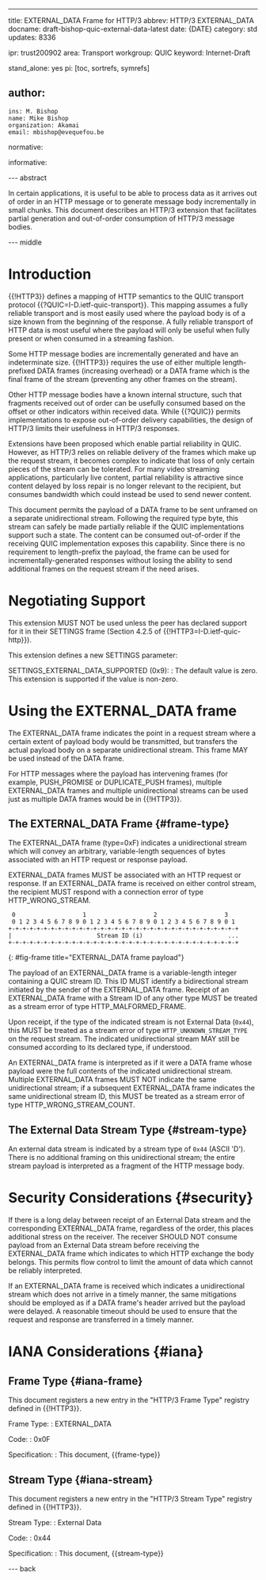 ---
title: EXTERNAL_DATA Frame for HTTP/3
abbrev: HTTP/3 EXTERNAL_DATA
docname: draft-bishop-quic-external-data-latest
date: {DATE}
category: std
updates: 8336

ipr: trust200902
area: Transport
workgroup: QUIC
keyword: Internet-Draft

stand_alone: yes
pi: [toc, sortrefs, symrefs]

author:
  -
    ins: M. Bishop
    name: Mike Bishop
    organization: Akamai
    email: mbishop@evequefou.be

normative:

informative:

--- abstract

In certain applications, it is useful to be able to process data as it arrives
out of order in an HTTP message or to generate message body incrementally in
small chunks.  This document describes an HTTP/3 extension that facilitates
partial generation and out-of-order consumption of HTTP/3 message bodies.

--- middle

# Introduction

{{!HTTP3}} defines a mapping of HTTP semantics to the QUIC transport protocol
{{?QUIC=I-D.ietf-quic-transport}}. This mapping assumes a fully reliable
transport and is most easily used where the payload body is of a size known from
the beginning of the response.  A fully reliable transport of HTTP data is most
useful where the payload will only be useful when fully present or when consumed
in a streaming fashion.

Some HTTP message bodies are incrementally generated and have an indeterminate
size. {{!HTTP3}} requires the use of either multiple length-prefixed DATA frames
(increasing overhead) or a DATA frame which is the final frame of the stream
(preventing any other frames on the stream).

Other HTTP message bodies have a known internal structure, such that fragments
received out of order can be usefully consumed based on the offset or other
indicators within received data.  While {{?QUIC}} permits implementations to
expose out-of-order delivery capabilities, the design of HTTP/3 limits their
usefulness in HTTP/3 responses.

Extensions have been proposed which enable partial reliability in QUIC.
However, as HTTP/3 relies on reliable delivery of the frames which make up the
request stream, it becomes complex to indicate that loss of only certain pieces
of the stream can be tolerated.  For many video streaming applications,
particularly live content, partial reliability is attractive since content
delayed by loss repair is no longer relevant to the recipient, but consumes
bandwidth which could instead be used to send newer content.

This document permits the payload of a DATA frame to be sent unframed on a
separate unidirectional stream.  Following the required type byte, this stream
can safely be made partially reliable if the QUIC implementations support such a
state.  The content can be consumed out-of-order if the receiving QUIC
implementation exposes this capability. Since there is no requirement to
length-prefix the payload, the frame can be used for incrementally-generated
responses without losing the ability to send additional frames on the request
stream if the need arises.

# Negotiating Support

This extension MUST NOT be used unless the peer has declared support for it in
their SETTINGS frame (Section 4.2.5 of {{!HTTP3=I-D.ietf-quic-http}}).

This extension defines a new SETTINGS parameter:

SETTINGS_EXTERNAL_DATA_SUPPORTED (0x9):
: The default value is zero.  This extension is supported if the value is
  non-zero.

# Using the EXTERNAL_DATA frame

The EXTERNAL_DATA frame indicates the point in a request stream where a certain
extent of payload body would be transmitted, but transfers the actual payload
body on a separate unidirectional stream.  This frame MAY be used instead of the
DATA frame.

For HTTP messages where the payload has intervening frames (for example,
PUSH_PROMISE or DUPLICATE_PUSH frames), multiple EXTERNAL_DATA frames and
multiple unidirectional streams can be used just as multiple DATA frames would
be in {{!HTTP3}}.

## The EXTERNAL_DATA Frame {#frame-type}

The EXTERNAL_DATA frame (type=0xF) indicates a unidirectional stream which will
convey an arbitrary, variable-length sequences of bytes associated with an HTTP
request or response payload.

EXTERNAL_DATA frames MUST be associated with an HTTP request or response. If an
EXTERNAL_DATA frame is received on either control stream, the recipient MUST
respond with a connection error of type HTTP_WRONG_STREAM.

~~~ drawing
 0                   1                   2                   3
 0 1 2 3 4 5 6 7 8 9 0 1 2 3 4 5 6 7 8 9 0 1 2 3 4 5 6 7 8 9 0 1
+-+-+-+-+-+-+-+-+-+-+-+-+-+-+-+-+-+-+-+-+-+-+-+-+-+-+-+-+-+-+-+-+
|                        Stream ID (i)                        ...
+-+-+-+-+-+-+-+-+-+-+-+-+-+-+-+-+-+-+-+-+-+-+-+-+-+-+-+-+-+-+-+-+
~~~
{: #fig-frame title="EXTERNAL_DATA frame payload"}

The payload of an EXTERNAL_DATA frame is a variable-length integer containing a
QUIC stream ID.  This ID MUST identify a bidirectional stream initiated by the
sender of the EXTERNAL_DATA frame.  Receipt of an EXTERNAL_DATA frame with a
Stream ID of any other type MUST be treated as a stream error of type
HTTP_MALFORMED_FRAME.

Upon receipt, if the type of the indicated stream is not External Data (`0x44`),
this MUST be treated as a stream error of type `HTTP_UNKNOWN_STREAM_TYPE` on the
request stream.  The indicated unidirectional stream MAY still be consumed
according to its declared type, if understood.

An EXTERNAL_DATA frame is interpreted as if it were a DATA frame whose payload
were the full contents of the indicated unidirectional stream.  Multiple
EXTERNAL_DATA frames MUST NOT indicate the same unidirectional stream; if a
subsequent EXTERNAL_DATA frame indicates the same unidirectional stream ID, this
MUST be treated as a stream error of type HTTP_WRONG_STREAM_COUNT.

## The External Data Stream Type {#stream-type}

An external data stream is indicated by a stream type of `0x44` (ASCII 'D').
There is no additional framing on this unidirectional stream; the entire stream
payload is interpreted as a fragment of the HTTP message body.

# Security Considerations {#security}

If there is a long delay between receipt of an External Data stream and the
corresponding EXTERNAL_DATA frame, regardless of the order, this places
additional stress on the receiver. The receiver SHOULD NOT consume payload from
an External Data stream before receiving the EXTERNAL_DATA frame which indicates
to which HTTP exchange the body belongs.  This permits flow control to limit the
amount of data which cannot be reliably interpreted.

If an EXTERNAL_DATA frame is received which indicates a unidirectional stream
which does not arrive in a timely manner, the same mitigations should be
employed as if a DATA frame's header arrived but the payload were delayed.  A
reasonable timeout should be used to ensure that the request and response are
transferred in a timely manner.

# IANA Considerations {#iana}

## Frame Type {#iana-frame}

This document registers a new entry in the "HTTP/3 Frame Type" registry defined
in {{!HTTP3}}.

Frame Type:
: EXTERNAL_DATA

Code:
: 0x0F

Specification:
: This document, {{frame-type}}

## Stream Type {#iana-stream}

This document registers a new entry in the "HTTP/3 Stream Type" registry defined
in {{!HTTP3}}.

Stream Type:
: External Data

Code:
: 0x44

Specification:
: This document, {{stream-type}}

--- back

